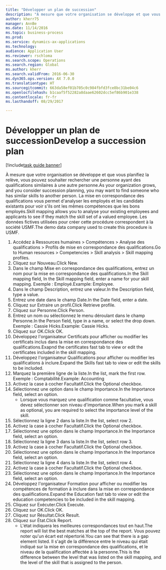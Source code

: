 ```yaml
--- 
title: "Développer un plan de succession"
description: "À mesure que votre organisation se développe et que vous planifiez la relève, vous pouvez souhaiter rechercher une personne ayant des qualifications similaires à une autre personne."
author: kherr75
manager: AnnBe
ms.date: 11/14/2016
ms.topic: business-process
ms.prod: 
ms.service: dynamics-ax-applications
ms.technology: 
audience: Application User
ms.reviewer: rschloma
ms.search.scope: Operations
ms.search.region: Global
ms.author: kherr
ms.search.validFrom: 2016-06-30
ms.dyn365.ops.version: AX 7.0.0
ms.translationtype: HT
ms.sourcegitcommit: 663da58ef01b705c0c984fbfd3fce8bc31be04c6
ms.openlocfilehash: b1caaf5f52282a8daae62602dcc5ef86b901e338
ms.contentlocale: fr-fr
ms.lasthandoff: 08/29/2017

---
```

# <a name="develop-a-succession-plan"></a><span data-ttu-id="1914d-103">Développer un plan de succession</span><span class="sxs-lookup"><span data-stu-id="1914d-103">Develop a succession plan</span></span>

[!include[task guide banner](../../includes/task-guide-banner.md)]

<span data-ttu-id="1914d-104">À mesure que votre organisation se développe et que vous planifiez la relève, vous pouvez souhaiter rechercher une personne ayant des qualifications similaires à une autre personne.</span><span class="sxs-lookup"><span data-stu-id="1914d-104">As your organization grows, and you consider succession planning, you may want to find someone who has similar skills to another person.</span></span>  <span data-ttu-id="1914d-105">La mise en correspondance des qualifications vous permet d'analyser les employés et les candidats existants pour voir s'ils ont les mêmes compétences que les bons employés.</span><span class="sxs-lookup"><span data-stu-id="1914d-105">Skill mapping allows you to analyse your existing employees and applicants to see if they match the skill set of a valued employee.</span></span> <span data-ttu-id="1914d-106">Les données fictives utilisées pour créer cette procédure correspondent à la société USMF.</span><span class="sxs-lookup"><span data-stu-id="1914d-106">The demo data company used to create this procedure is USMF.</span></span>

1. <span data-ttu-id="1914d-107">Accédez à Ressources humaines > Compétences > Analyse des qualifications > Profils de mise en correspondance des qualifications.</span><span class="sxs-lookup"><span data-stu-id="1914d-107">Go to Human resources > Competencies > Skill analysis > Skill mapping profiles.</span></span>
2. <span data-ttu-id="1914d-108">Cliquez sur Nouveau.</span><span class="sxs-lookup"><span data-stu-id="1914d-108">Click New.</span></span>
3. <span data-ttu-id="1914d-109">Dans le champ Mise en correspondance des qualifications, entrez un nom pour la mise en correspondance des qualifications.</span><span class="sxs-lookup"><span data-stu-id="1914d-109">In the Skill mapping field, In the Skill mapping field, enter a name for your skill mapping.</span></span>  <span data-ttu-id="1914d-110">Exemple : Employé.</span><span class="sxs-lookup"><span data-stu-id="1914d-110">Example: Employee.</span></span>
4. <span data-ttu-id="1914d-111">Dans le champ Description, entrez une valeur.</span><span class="sxs-lookup"><span data-stu-id="1914d-111">In the Description field, type a value.</span></span>
5. <span data-ttu-id="1914d-112">Entrez une date dans le champ Date.</span><span class="sxs-lookup"><span data-stu-id="1914d-112">In the Date field, enter a date.</span></span>
6. <span data-ttu-id="1914d-113">Cliquez sur Extraire un profil.</span><span class="sxs-lookup"><span data-stu-id="1914d-113">Click Retrieve profile.</span></span>
7. <span data-ttu-id="1914d-114">Cliquez sur Personne.</span><span class="sxs-lookup"><span data-stu-id="1914d-114">Click Person.</span></span>
8. <span data-ttu-id="1914d-115">Entrez un nom ou sélectionnez le menu déroulant dans le champ Personne.</span><span class="sxs-lookup"><span data-stu-id="1914d-115">In the Person field, type in a name, or select the drop down.</span></span>  <span data-ttu-id="1914d-116">Exemple : Cassie Hicks.</span><span class="sxs-lookup"><span data-stu-id="1914d-116">Example: Cassie Hicks.</span></span>
9. <span data-ttu-id="1914d-117">Cliquez sur OK.</span><span class="sxs-lookup"><span data-stu-id="1914d-117">Click OK.</span></span>
10. <span data-ttu-id="1914d-118">Développez l'organisateur Certificats pour afficher ou modifier les certificats inclus dans la mise en correspondance des qualifications.</span><span class="sxs-lookup"><span data-stu-id="1914d-118">Exapnd the certificates fast tab to view or edit the certificates included in the skill mapping.</span></span>
11. <span data-ttu-id="1914d-119">Développez l'organisateur Qualifications pour afficher ou modifier les qualifications à inclure.</span><span class="sxs-lookup"><span data-stu-id="1914d-119">Expand the Skills fast tab to view or edit the skills to be included.</span></span>
12. <span data-ttu-id="1914d-120">Marquez la première ligne de la liste.</span><span class="sxs-lookup"><span data-stu-id="1914d-120">In the list, mark the first row.</span></span>  <span data-ttu-id="1914d-121">Exemple : Comptabilité.</span><span class="sxs-lookup"><span data-stu-id="1914d-121">Example:  Accounting</span></span>
13. <span data-ttu-id="1914d-122">Activez la case à cocher Facultatif.</span><span class="sxs-lookup"><span data-stu-id="1914d-122">Click the Optional checkbox.</span></span>
14. <span data-ttu-id="1914d-123">Sélectionnez une option dans le champ Importance.</span><span class="sxs-lookup"><span data-stu-id="1914d-123">In the Importance field, select an option.</span></span>
    * <span data-ttu-id="1914d-124">Lorsque vous marquez une qualification comme facultative, vous devez sélectionner son niveau d'importance.</span><span class="sxs-lookup"><span data-stu-id="1914d-124">When you mark a skill as optional, you are required to select the importance level of the skill.</span></span>  
15. <span data-ttu-id="1914d-125">Sélectionnez la ligne 2 dans la liste.</span><span class="sxs-lookup"><span data-stu-id="1914d-125">In the list, select row 2.</span></span>
16. <span data-ttu-id="1914d-126">Activez la case à cocher Facultatif.</span><span class="sxs-lookup"><span data-stu-id="1914d-126">Click the Optional checkbox.</span></span>
17. <span data-ttu-id="1914d-127">Sélectionnez une option dans le champ Importance.</span><span class="sxs-lookup"><span data-stu-id="1914d-127">In the Importance field, select an option.</span></span>
18. <span data-ttu-id="1914d-128">Sélectionnez la ligne 3 dans la liste.</span><span class="sxs-lookup"><span data-stu-id="1914d-128">In the list, select row 3.</span></span>
19. <span data-ttu-id="1914d-129">Activez la case à cocher Facultatif.</span><span class="sxs-lookup"><span data-stu-id="1914d-129">Click the Optional checkbox.</span></span>
20. <span data-ttu-id="1914d-130">Sélectionnez une option dans le champ Importance.</span><span class="sxs-lookup"><span data-stu-id="1914d-130">In the Importance field, select an option.</span></span>
21. <span data-ttu-id="1914d-131">Sélectionnez la ligne 4 dans la liste.</span><span class="sxs-lookup"><span data-stu-id="1914d-131">In the list, select row 4.</span></span>
22. <span data-ttu-id="1914d-132">Activez la case à cocher Facultatif.</span><span class="sxs-lookup"><span data-stu-id="1914d-132">Click the Optional checkbox.</span></span>
23. <span data-ttu-id="1914d-133">Sélectionnez une option dans le champ Importance.</span><span class="sxs-lookup"><span data-stu-id="1914d-133">In the Importance field, select an option.</span></span>
24. <span data-ttu-id="1914d-134">Développez l'organisateur Formation pour afficher ou modifier les compétences de formation à inclure dans la mise en correspondance des qualifications.</span><span class="sxs-lookup"><span data-stu-id="1914d-134">Expand the Education fast tab to view or edit the education competencies to be included in the skill mapping.</span></span>
25. <span data-ttu-id="1914d-135">Cliquez sur Exécuter.</span><span class="sxs-lookup"><span data-stu-id="1914d-135">Click Execute.</span></span>
26. <span data-ttu-id="1914d-136">Cliquez sur OK.</span><span class="sxs-lookup"><span data-stu-id="1914d-136">Click OK.</span></span>
27. <span data-ttu-id="1914d-137">Cliquez sur Résultat.</span><span class="sxs-lookup"><span data-stu-id="1914d-137">Click Result.</span></span>
28. <span data-ttu-id="1914d-138">Cliquez sur État.</span><span class="sxs-lookup"><span data-stu-id="1914d-138">Click Report.</span></span>
    * <span data-ttu-id="1914d-139">L'état indiquera les meilleures correspondances tout en haut.</span><span class="sxs-lookup"><span data-stu-id="1914d-139">The report will list the best matches at the top of the report.</span></span>  <span data-ttu-id="1914d-140">Vous pouvez noter qu'un écart est répertorié.</span><span class="sxs-lookup"><span data-stu-id="1914d-140">You can see that there is a gap element listed.</span></span>  <span data-ttu-id="1914d-141">Il s'agit de la différence entre le niveau qui était indiqué sur la mise en correspondance des qualifications, et le niveau de la qualification affectée à la personne.</span><span class="sxs-lookup"><span data-stu-id="1914d-141">This is the difference between the level that was listed on the skill mapping, and the level of the skill that is assigned to the person.</span></span>  


